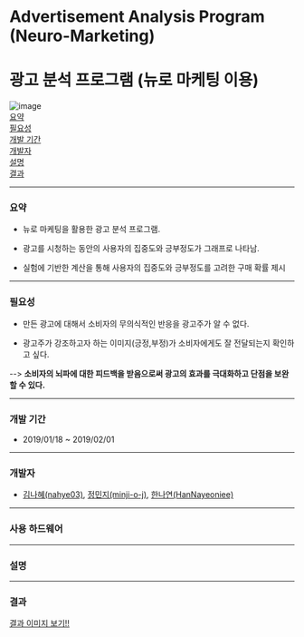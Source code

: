 # Advertisement Analysis Program (Neuro-Marketing)
# 광고 분석 프로그램 (뉴로 마케팅 이용)
![image](https://img.shields.io/badge/language-C%23-blue?style=plat&logo=Visual-Studio)  
[요약](#요약)  
[필요성](#필요성)  
[개발 기간](#개발-기간)  
[개발자](#개발자)  
[설명](#설명)  
[결과](https://github.com/minji-o-j/Advertisement-Analysis-Program/wiki)

---
### 요약
- 뉴로 마케팅을 활용한 광고 분석 프로그램.

- 광고를 시청하는 동안의 사용자의 집중도와 긍부정도가 그래프로 나타남.

- 실험에 기반한 계산을 통해 사용자의 집중도와 긍부정도를 고려한 구매 확률 제시

---
### 필요성
- 만든 광고에 대해서 소비자의 무의식적인 반응을 광고주가 알 수 없다.

- 광고주가 강조하고자 하는 이미지(긍정,부정)가 소비자에게도 잘 전달되는지 확인하고 싶다.  

--> __소비자의 뇌파에 대한 피드백을 받음으로써 광고의 효과를 극대화하고 단점을 보완할 수 있다.__

---
### 개발 기간

- 2019/01/18 ~ 2019/02/01
---


### 개발자

- [김나혜(nahye03)](https://github.com/nahye03), [정민지(minji-o-j)](https://github.com/minji-o-j), [한나연(HanNayeoniee)](https://github.com/HanNayeoniee)

---
### 사용 하드웨어
---
  

### 설명

---
### 결과

[결과 이미지 보기!!](https://github.com/minji-o-j/Advertisement-Analysis-Program/wiki)

